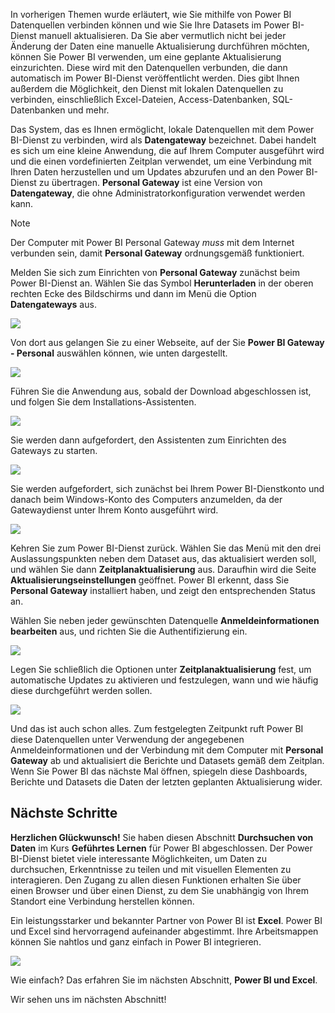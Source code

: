 In vorherigen Themen wurde erläutert, wie Sie mithilfe von Power BI Datenquellen verbinden können und wie Sie Ihre Datasets im Power BI-Dienst manuell aktualisieren. Da Sie aber vermutlich nicht bei jeder Änderung der Daten eine manuelle Aktualisierung durchführen möchten, können Sie Power BI verwenden, um eine geplante Aktualisierung einzurichten. Diese wird mit den Datenquellen verbunden, die dann automatisch im Power BI-Dienst veröffentlicht werden. Dies gibt Ihnen außerdem die Möglichkeit, den Dienst mit lokalen Datenquellen zu verbinden, einschließlich Excel-Dateien, Access-Datenbanken, SQL-Datenbanken und mehr.

Das System, das es Ihnen ermöglicht, lokale Datenquellen mit dem Power BI-Dienst zu verbinden, wird als **Datengateway** bezeichnet. Dabei handelt es sich um eine kleine Anwendung, die auf Ihrem Computer ausgeführt wird und die einen vordefinierten Zeitplan verwendet, um eine Verbindung mit Ihren Daten herzustellen und um Updates abzurufen und an den Power BI-Dienst zu übertragen. **Personal Gateway** ist eine Version von **Datengateway**, die ohne Administratorkonfiguration verwendet werden kann.

>[!NOTE]
>Der Computer mit Power BI Personal Gateway *muss* mit dem Internet verbunden sein, damit **Personal Gateway** ordnungsgemäß funktioniert.
> 

Melden Sie sich zum Einrichten von **Personal Gateway** zunächst beim Power BI-Dienst an. Wählen Sie das Symbol **Herunterladen** in der oberen rechten Ecke des Bildschirms und dann im Menü die Option **Datengateways** aus.

![](media/4-6-install-configure-personal-gateway/4-6_1b.png)

Von dort aus gelangen Sie zu einer Webseite, auf der Sie **Power BI Gateway - Personal** auswählen können, wie unten dargestellt.

![](media/4-6-install-configure-personal-gateway/4-6_2b.png)

Führen Sie die Anwendung aus, sobald der Download abgeschlossen ist, und folgen Sie dem Installations-Assistenten.

![](media/4-6-install-configure-personal-gateway/4-6_3a.png)

Sie werden dann aufgefordert, den Assistenten zum Einrichten des Gateways zu starten.

![](media/4-6-install-configure-personal-gateway/4-6_3b.png)

Sie werden aufgefordert, sich zunächst bei Ihrem Power BI-Dienstkonto und danach beim Windows-Konto des Computers anzumelden, da der Gatewaydienst unter Ihrem Konto ausgeführt wird.

![](media/4-6-install-configure-personal-gateway/4-6_3c.png)

Kehren Sie zum Power BI-Dienst zurück. Wählen Sie das Menü mit den drei Auslassungspunkten neben dem Dataset aus, das aktualisiert werden soll, und wählen Sie dann **Zeitplanaktualisierung** aus. Daraufhin wird die Seite **Aktualisierungseinstellungen** geöffnet. Power BI erkennt, dass Sie **Personal Gateway** installiert haben, und zeigt den entsprechenden Status an.

Wählen Sie neben jeder gewünschten Datenquelle **Anmeldeinformationen bearbeiten** aus, und richten Sie die Authentifizierung ein.

![](media/4-6-install-configure-personal-gateway/4-6_6.png)

Legen Sie schließlich die Optionen unter **Zeitplanaktualisierung** fest, um automatische Updates zu aktivieren und festzulegen, wann und wie häufig diese durchgeführt werden sollen.

![](media/4-6-install-configure-personal-gateway/4-6_7.png)

Und das ist auch schon alles. Zum festgelegten Zeitpunkt ruft Power BI diese Datenquellen unter Verwendung der angegebenen Anmeldeinformationen und der Verbindung mit dem Computer mit **Personal Gateway** ab und aktualisiert die Berichte und Datasets gemäß dem Zeitplan. Wenn Sie Power BI das nächste Mal öffnen, spiegeln diese Dashboards, Berichte und Datasets die Daten der letzten geplanten Aktualisierung wider.

## <a name="next-steps"></a>Nächste Schritte
**Herzlichen Glückwunsch!** Sie haben diesen Abschnitt **Durchsuchen von Daten** im Kurs **Geführtes Lernen** für Power BI abgeschlossen. Der Power BI-Dienst bietet viele interessante Möglichkeiten, um Daten zu durchsuchen, Erkenntnisse zu teilen und mit visuellen Elementen zu interagieren. Den Zugang zu allen diesen Funktionen erhalten Sie über einen Browser und über einen Dienst, zu dem Sie unabhängig von Ihrem Standort eine Verbindung herstellen können.

Ein leistungsstarker und bekannter Partner von Power BI ist **Excel**. Power BI und Excel sind hervorragend aufeinander abgestimmt. Ihre Arbeitsmappen können Sie nahtlos und ganz einfach in Power BI integrieren.

![](media/4-6-install-configure-personal-gateway/5-1_1.png)

Wie einfach? Das erfahren Sie im nächsten Abschnitt, **Power BI und Excel**.

Wir sehen uns im nächsten Abschnitt!


